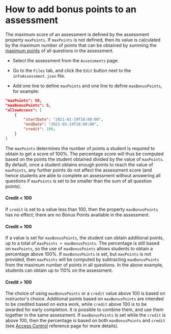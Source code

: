 # How to add bonus points to an assessment

The maximum score of an assessment is defined by the assessment property `maxPoints`. If `maxPoints` is not defined, then its value is calculated by the maximum number of points that can be obtained by summing the [maximum points](addQuestions.md) of all questions in the assessment.

* Select the assessment from the `Assessments` page.

* Go to the `Files` tab, and click the `Edit` button next to the `infoAssessment.json` file.

* Add one line to define `maxPoints` and one line to define `maxBonusPoints`, for example:


```json
"maxPoints": 50,
"maxBonusPoints": 5,
"allowAccess": [
    {
        "startDate": "2021-01-19T16:00:00",
        "endDate": "2021-05-19T18:00:00",
        "credit": 100,
    }
]
```

The `maxPoints` determines the number of points a student is required to obtain to get a score of 100%. The percentage score will thus be computed based on the points the student obtained divided by the value of `maxPoints`. By default, once a student obtains enough points to reach the value of `maxPoints`, any further points do not affect the assessment score (and hence students are able to complete an assessment without answering all questions if `maxPoints` is set to be smaller than the sum of all question points).

#### Credit < 100

If `credit` is set to a value less than 100, then the property `maxBonusPoints` has no effect; there are no Bonus Points available in the assessment.

#### Credit = 100

If a value is set for `maxBonusPoints`, the student can obtain additional points, up to a total of `maxPoints + maxBonusPoints`. The percentage is still based on `maxPoints`, so the use of `maxBonusPoints` allows students to obtain a percentage above 100%. If `maxBonusPoints` is set, but `maxPoints` is not provided, then `maxPoints` will be computed by subtracting `maxBonusPoints` from the maximum number of points in all questions. In the above example, students can obtain up to 110% on the assessment.

#### Credit > 100

The choice of using `maxBonusPoints` or a `credit` value above 100 is based on instructor's choice. Additional points based on `maxBonusPoints` are intended to be credited based on extra work, while `credit` above 100 is to be awarded for early completion.  It is possible to combine them, and use them together in the same assessment.  If `maxBonusPoints` is set while the `credit` is above 100, then the percentage is based on both `maxBonusPoints` and `credit` (see [Access Control](../refereces/accessControl.md/#credit) reference page for more details).
